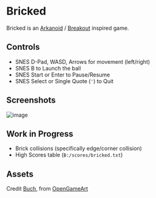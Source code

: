 # Bricked

Bricked is an [Arkanoid](https://en.wikipedia.org/wiki/Arkanoid) / [Breakout](https://en.wikipedia.org/wiki/Breakout_(video_game)) inspired game.

## Controls

* SNES D-Pad, WASD, Arrows for movement (left/right)
* SNES B to Launch the ball
* SNES Start or Enter to Pause/Resume
* SNES Select or Single Quote (`'`) to Quit

## Screenshots

![image](https://github.com/user-attachments/assets/5244af96-47bd-4b18-aec1-f33a2714e02b)

## Work in Progress

* Brick collisions (specifically edge/corner collision)
* High Scores table (`B:/scores/bricked.txt`)

## Assets

Credit [Buch](https://opengameart.org/users/buch), from [OpenGameArt](https://opengameart.org/content/breakout-set)
